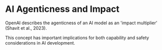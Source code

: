 # AI Agenticness and Impact

OpenAI describes the agenticness of an AI model as an 'impact multiplier' (Shavit et al., 2023).

This concept has important implications for both capability and safety considerations in AI development.

